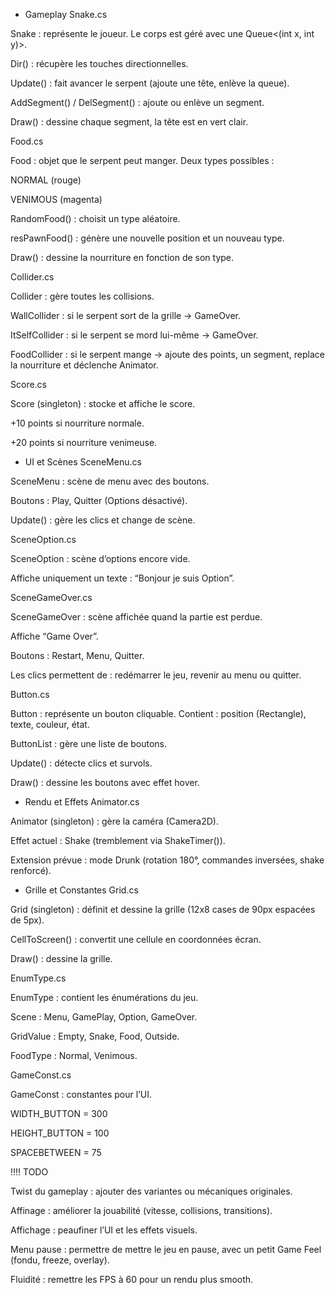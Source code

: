 * Gameplay
Snake.cs

Snake : représente le joueur.
Le corps est géré avec une Queue<(int x, int y)>.

Dir() : récupère les touches directionnelles.

Update() : fait avancer le serpent (ajoute une tête, enlève la queue).

AddSegment() / DelSegment() : ajoute ou enlève un segment.

Draw() : dessine chaque segment, la tête est en vert clair.

Food.cs

Food : objet que le serpent peut manger.
Deux types possibles :

NORMAL (rouge)

VENIMOUS (magenta)

RandomFood() : choisit un type aléatoire.

resPawnFood() : génère une nouvelle position et un nouveau type.

Draw() : dessine la nourriture en fonction de son type.

Collider.cs

Collider : gère toutes les collisions.

WallCollider : si le serpent sort de la grille → GameOver.

ItSelfCollider : si le serpent se mord lui-même → GameOver.

FoodCollider : si le serpent mange → ajoute des points, un segment, replace la nourriture et déclenche Animator.

Score.cs

Score (singleton) : stocke et affiche le score.

+10 points si nourriture normale.

+20 points si nourriture venimeuse.

* UI et Scènes
SceneMenu.cs

SceneMenu : scène de menu avec des boutons.

Boutons : Play, Quitter (Options désactivé).

Update() : gère les clics et change de scène.

SceneOption.cs

SceneOption : scène d’options encore vide.

Affiche uniquement un texte : “Bonjour je suis Option”.

SceneGameOver.cs

SceneGameOver : scène affichée quand la partie est perdue.

Affiche “Game Over”.

Boutons : Restart, Menu, Quitter.

Les clics permettent de : redémarrer le jeu, revenir au menu ou quitter.

Button.cs

Button : représente un bouton cliquable. Contient : position (Rectangle), texte, couleur, état.

ButtonList : gère une liste de boutons.

Update() : détecte clics et survols.

Draw() : dessine les boutons avec effet hover.

* Rendu et Effets
Animator.cs

Animator (singleton) : gère la caméra (Camera2D).

Effet actuel : Shake (tremblement via ShakeTimer()).

Extension prévue : mode Drunk (rotation 180°, commandes inversées, shake renforcé).

* Grille et Constantes
Grid.cs

Grid (singleton) : définit et dessine la grille (12x8 cases de 90px espacées de 5px).

CellToScreen() : convertit une cellule en coordonnées écran.

Draw() : dessine la grille.

EnumType.cs

EnumType : contient les énumérations du jeu.

Scene : Menu, GamePlay, Option, GameOver.

GridValue : Empty, Snake, Food, Outside.

FoodType : Normal, Venimous.

GameConst.cs

GameConst : constantes pour l’UI.

WIDTH_BUTTON = 300

HEIGHT_BUTTON = 100

SPACEBETWEEN = 75

‼‼ TODO

Twist du gameplay : ajouter des variantes ou mécaniques originales.

Affinage : améliorer la jouabilité (vitesse, collisions, transitions).

Affichage : peaufiner l’UI et les effets visuels.

Menu pause : permettre de mettre le jeu en pause, avec un petit Game Feel (fondu, freeze, overlay).

Fluidité : remettre les FPS à 60 pour un rendu plus smooth.

